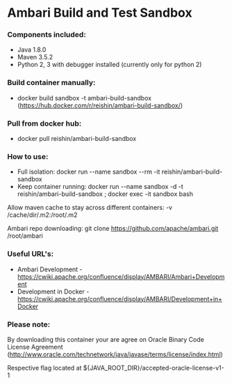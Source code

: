 # Ambari Build and Test Sandbox

### Components included:
- Java 1.8.0
- Maven 3.5.2
- Python 2, 3 with debugger installed (currently only for python 2)

### Build container manually:
- docker build sandbox -t ambari-build-sandbox (https://hub.docker.com/r/reishin/ambari-build-sandbox/)

### Pull from docker hub:
- docker pull reishin/ambari-build-sandbox 

### How to use:
- Full isolation: docker run --name sandbox --rm -it reishin/ambari-build-sandbox
- Keep container running: docker run --name sandbox -d -t reishin/ambari-build-sandbox ; docker exec -it sandbox bash

Allow maven cache to stay across different containers:  -v /cache/dir/.m2:/root/.m2


Ambari repo downloading: git clone https://github.com/apache/ambari.git /root/ambari
  


### Useful URL's: 
- Ambari Development - https://cwiki.apache.org/confluence/display/AMBARI/Ambari+Development
- Development in Docker - https://cwiki.apache.org/confluence/display/AMBARI/Development+in+Docker



### Please note: 
  By downloading this container your are agree on Oracle Binary Code License Agreement (http://www.oracle.com/technetwork/java/javase/terms/license/index.html)
  
  Respective flag located at ${JAVA_ROOT_DIR}/accepted-oracle-license-v1-1
